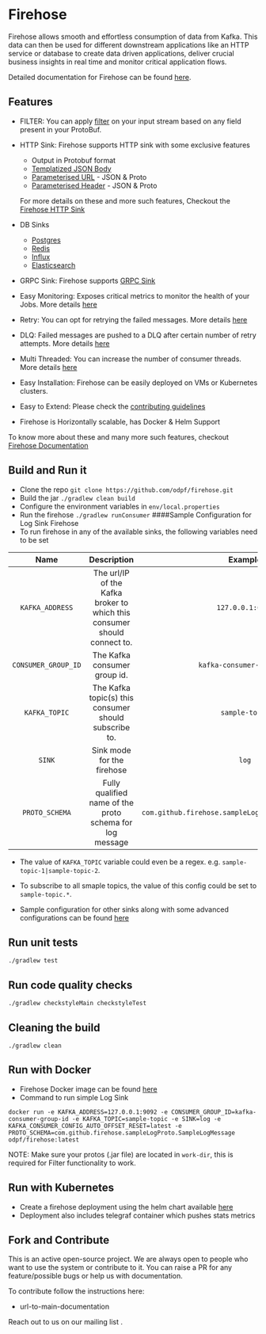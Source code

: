 # Firehose
Firehose allows smooth and effortless consumption of data from Kafka. This data can then be used for different downstream applications like an HTTP service or database to create data driven applications, deliver crucial business insights in real time and monitor critical application flows.

Detailed documentation for Firehose can be found [here](). 
## Features
* FILTER: You can apply [filter]() on your input stream based on any field present in your ProtoBuf.
* HTTP Sink: Firehose supports HTTP sink with some exclusive features
    * Output in Protobuf format
    * [Templatized JSON Body]()
    * [Parameterised URL]() - JSON & Proto
    * [Parameterised Header]() - JSON & Proto

    For more details on these and more such features, Checkout the [Firehose HTTP Sink]()
* DB Sinks
    * [Postgres]()
    * [Redis]()
    * [Influx]()
    * [Elasticsearch]()
* GRPC Sink: Firehose supports [GRPC Sink]()
* Easy Monitoring: Exposes critical metrics to monitor the health of your Jobs. More details [here]()
* Retry: You can opt for retrying the failed messages. More details [here]()
* DLQ: Failed messages are pushed to a DLQ after certain number of retry attempts. More details [here]()
* Multi Threaded: You can increase the number of consumer threads. More details [here]()
* Easy Installation: Firehose can be easily deployed on VMs or Kubernetes clusters.
* Easy to Extend: Please check the [contributing guidelines]()
* Firehose is Horizontally scalable, has Docker & Helm Support

To know more about these and many more such features, checkout [Firehose Documentation]() 

## Build and Run it
* Clone the repo `git clone https://github.com/odpf/firehose.git`
* Build the jar `./gradlew clean build`
* Configure the environment variables in `env/local.properties`
* Run the firehose `./gradlew runConsumer`
####Sample Configuration for Log Sink Firehose
* To run firehose in any of the available sinks, the following variables need to be set

|        Name         |                              Description                              |          Example          |
| :-----------------: | :-------------------------------------------------------------------: | :-----------------------: |
|   `KAFKA_ADDRESS`   | The url/IP of the Kafka broker to which this consumer should connect to. |   `127.0.0.1:6667`   |
| `CONSUMER_GROUP_ID` |                     The Kafka consumer group id.                      | `kafka-consumer-group-id` |
|    `KAFKA_TOPIC`    |         The Kafka topic(s) this consumer should subscribe to.         |      `sample-topic`       |
|       `SINK`        |                      Sink mode for the firehose                       |          `log`            |
|   `PROTO_SCHEMA`    |              Fully qualified name of the proto schema for log message | `com.github.firehose.sampleLogProto.SampleLogMessage`  |

* The value of `KAFKA_TOPIC` variable could even be a regex. e.g. `sample-topic-1|sample-topic-2`.
* To subscribe to all smaple topics, the value of this config could be set to `sample-topic.*`.

* Sample configuration for other sinks along with some advanced configurations can be found [here]()

## Run unit tests
`./gradlew test`

## Run code quality checks
`./gradlew checkstyleMain checkstyleTest`

## Cleaning the build
`./gradlew clean`

## Run with Docker
* Firehose Docker image can be found [here]()
* Command to run simple Log Sink
```
docker run -e KAFKA_ADDRESS=127.0.0.1:9092 -e CONSUMER_GROUP_ID=kafka-consumer-group-id -e KAFKA_TOPIC=sample-topic -e SINK=log -e KAFKA_CONSUMER_CONFIG_AUTO_OFFSET_RESET=latest -e PROTO_SCHEMA=com.github.firehose.sampleLogProto.SampleLogMessage odpf/firehose:latest
```
NOTE: Make sure your protos (.jar file) are located in `work-dir`, this is required for Filter functionality to work.

## Run with Kubernetes
* Create a firehose deployment using the helm chart available [here]()
* Deployment also includes telegraf container which pushes stats metrics


## Fork and Contribute
This is an active open-source project. We are always open to people who want to use the system or contribute to it. You can raise a PR for any feature/possible bugs or help us with documentation.

To contribute follow the instructions here:
* url-to-main-documentation

Reach out to us on our mailing list <mailing-list>.
